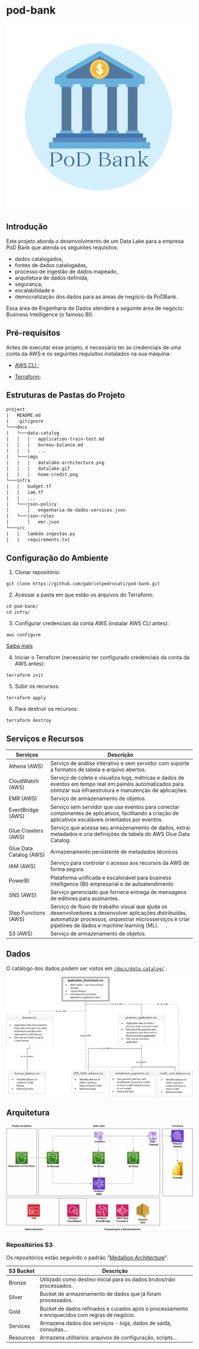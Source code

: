# pod-bank

![](./docs/imgs/logo.png)

## Introdução

Este projeto aborda o desenvolvimento de um Data Lake para a empresa PoD Bank que atenda os seguintes requisitos:

- dados catalogados, 
- fontes de dados catalogadas, 
- processo de ingestão de dados mapeado, 
- arquitetura de dados definida, 
- segurança, 
- escalabilidade e 
- democratização dos dados para as áreas de negócio da PoDBank. 

Essa área de Engenharia de Dados atenderá a seguinte área de negócio: Business Intelligence (o famoso BI).

## Pré-requisitos

Antes de executar esse projeto, é necessário ter as credenciais de uma conta da AWS e os seguintes requisitos instalados na sua máquina:

- [AWS CLI ](https://aws.amazon.com/cli/);

- [Terraform](https://developer.hashicorp.com/terraform/downloads);

## Estruturas de Pastas do Projeto

```
project
|   README.md
|   .gitignore
└───docs
|   └───data-catalog
|   |   |   application-train-test.md
|   |   |   bureau-balance.md
|   |   |   ...
|   └───imgs
|   |   |   datalake-architecture.png
|   |   |   datalake.gif
|   |   |   home-credit.png
└───infra
|   |   budget.tf
|   |   iam.tf
|   |   ...
|   └───json-policy
|       |   engenharia-de-dados-services.json
|   └───json-roles
|       |   emr.json
└───src
|   |   lambda-ingestao.py
|   |   requirements.txt
```

## Configuração do Ambiente

1. Clonar repositório:

```shell
git clone https://github.com/gabrielpedrosati/pod-bank.git
```

2. Acessar a pasta em que estão os arquivos do Terraform:

```shell
cd pod-bank/
cd infra/
```

3. Configurar credenciais da conta AWS (instalar AWS CLI antes):

```shell
aws configure
```

[Saiba mais](https://docs.aws.amazon.com/cli/latest/userguide/cli-configure-files.html)

4. Iniciar o Terraform (necessário ter configurado credenciais da conta da AWS antes):

```shell
terraform init
```

5. Subir os recursos:

```shell
terraform apply
```

6. Para destruir os recursos:

```shell
terraform destroy
```

## Serviços e Recursos

| Serviços                | Descrição                                                                                                                                                                                                    |
| ----------------------- | ------------------------------------------------------------------------------------------------------------------------------------------------------------------------------------------------------------ |
| Athena (AWS)            | Serviço de análise interativo e sem servidor com suporte a formatos de tabela e arquivo abertos.                                                                                                             |
| CloudWatch (AWS)        | Serviço de coleta e visualiza logs, métricas e dados de eventos em tempo real em painéis automatizados para otimizar sua infraestrutura e manutenção de aplicações.                                          |
| EMR (AWS)               | Serviço de armazenamento de objetos.                                                                                                                                                                         |
| EventBridge (AWS)       | Serviço sem servidor que usa eventos para conectar componentes de aplicativos, facilitando a criação de aplicativos escaláveis orientados por eventos.                                                       |
| Glue Crawlers (AWS)     | Serviço que acessa seu armazenamento de dados, extrai metadados e cria definições de tabela do AWS Glue Data Catalog.                                                                                        |
| Glue Data Catalog (AWS) | Armazenamento persistente de metadados técnicos                                                                                                                                                              |
| IAM (AWS)               | Serviço para controlar o acesso aos recursos da AWS de forma segura.                                                                                                                                         |
| PowerBI                 | Plataforma unificada e escalonável para business intelligence (BI) empresarial e de autoatendimento                                                                                                          |
| SNS (AWS)               | Serviço gerenciado que fornece entrega de mensagens de editores para assinantes.                                                                                                                             |
| Step Functions (AWS)    | Serviço de fluxo de trabalho visual que ajuda os desenvolvedores a desenvolver aplicações distribuídas, automatizar processos, orquestrar microsserviços e criar pipelines de dados e machine learning (ML). |
| S3 (AWS)                | Serviço de armazenamento de objetos.                                                                                                                                                                         |

## Dados

O catálogo dos dados podem ser vistos em [`/docs/data-catalog/`](https://github.com/gabrielpedrosati/pod-bank/tree/main/docs/data-catalog) .

![](./docs/imgs/home-credit.png)

## Arquitetura

![](./docs/imgs/datalake.gif)

### Repositórios S3

Os repositórios estão seguindo o padrão "[Medallion Architecture](https://www.databricks.com/glossary/medallion-architecture)".

| S3 Bucket | Descrição                                                                                      |
| --------- | ---------------------------------------------------------------------------------------------- |
| Bronze    | Utilizado como destino inicial para os dados brutos/não processados.                           |
| Silver    | Bucket de armazenamento de dados que já foram processados.                                     |
| Gold      | Bucket de dados refinados e curados após o processamento e enriquecidos com regras de negócio. |
| Services  | Armazena dados dos serviços - logs, dados de saída, consultas...                               |
| Resources | Armazena utilitários: arquivos de configuração, scripts...                                     |
